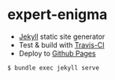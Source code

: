 # expert-enigma
- [Jekyll](https://jekyllrb.com/) static site generator
- Test & build with [Travis-CI](https://docs.travis-ci.com/)
- Deploy to [Github Pages](https://pages.github.com/)

```
$ bundle exec jekyll serve
```
